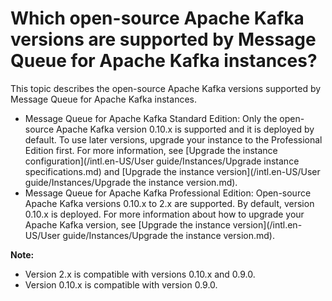# Which open-source Apache Kafka versions are supported by Message Queue for Apache Kafka instances?

This topic describes the open-source Apache Kafka versions supported by Message Queue for Apache Kafka instances.

-   Message Queue for Apache Kafka Standard Edition: Only the open-source Apache Kafka version 0.10.x is supported and it is deployed by default. To use later versions, upgrade your instance to the Professional Edition first. For more information, see [Upgrade the instance configuration](/intl.en-US/User guide/Instances/Upgrade instance specifications.md) and [Upgrade the instance version](/intl.en-US/User guide/Instances/Upgrade the instance version.md).
-   Message Queue for Apache Kafka Professional Edition: Open-source Apache Kafka versions 0.10.x to 2.x are supported. By default, version 0.10.x is deployed. For more information about how to upgrade your Apache Kafka version, see [Upgrade the instance version](/intl.en-US/User guide/Instances/Upgrade the instance version.md).

**Note:**

-   Version 2.x is compatible with versions 0.10.x and 0.9.0.
-   Version 0.10.x is compatible with version 0.9.0.

